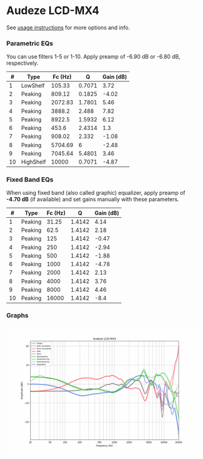 # Audeze LCD-MX4
See [usage instructions](https://github.com/jaakkopasanen/AutoEq#usage) for more options and info.

### Parametric EQs
You can use filters 1-5 or 1-10. Apply preamp of -6.90 dB or -6.80 dB, respectively.

|   # | Type      |   Fc (Hz) |      Q |   Gain (dB) |
|-----|-----------|-----------|--------|-------------|
|   1 | LowShelf  |    105.33 | 0.7071 |        3.72 |
|   2 | Peaking   |    809.12 | 0.1825 |       -4.02 |
|   3 | Peaking   |   2072.83 | 1.7801 |        5.46 |
|   4 | Peaking   |   3888.2  | 2.488  |        7.82 |
|   5 | Peaking   |   8922.5  | 1.5932 |        6.12 |
|   6 | Peaking   |    453.6  | 2.4314 |        1.3  |
|   7 | Peaking   |    908.02 | 2.332  |       -1.08 |
|   8 | Peaking   |   5704.69 | 6      |       -2.48 |
|   9 | Peaking   |   7045.64 | 5.4801 |        3.46 |
|  10 | HighShelf |  10000    | 0.7071 |       -4.87 |

### Fixed Band EQs
When using fixed band (also called graphic) equalizer, apply preamp of **-4.70 dB** (if available) and set gains manually with these parameters.

|   # | Type    |   Fc (Hz) |      Q |   Gain (dB) |
|-----|---------|-----------|--------|-------------|
|   1 | Peaking |     31.25 | 1.4142 |        4.14 |
|   2 | Peaking |     62.5  | 1.4142 |        2.18 |
|   3 | Peaking |    125    | 1.4142 |       -0.47 |
|   4 | Peaking |    250    | 1.4142 |       -2.94 |
|   5 | Peaking |    500    | 1.4142 |       -1.88 |
|   6 | Peaking |   1000    | 1.4142 |       -4.78 |
|   7 | Peaking |   2000    | 1.4142 |        2.13 |
|   8 | Peaking |   4000    | 1.4142 |        3.76 |
|   9 | Peaking |   8000    | 1.4142 |        4.46 |
|  10 | Peaking |  16000    | 1.4142 |       -8.4  |

### Graphs
![](./Audeze%20LCD-MX4.png)
